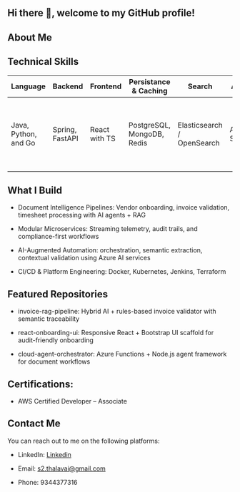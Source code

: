 ## Hi there 👋, welcome to my GitHub profile!

## About Me

##  Technical Skills

|  Language               |  Backend           |  Frontend           |  Persistance & Caching             |  Search             |  AI & ML           |  Cloud       |  Others            |
|--------------------------|----------------------|------------------------|--------------------------|-----------------------|----------------------|----------------|----------------------|
| Java, Python, and Go | Spring, FastAPI      | React with TS   | PostgreSQL, MongoDB, Redis      | Elasticsearch / OpenSearch        | Azure AI Services     | Azure, AWS     | Git, Docker, K8S, ELK and OTel, Jenkins, Keycloak, Azure AD, ForgeRock |

## What I Build

- Document Intelligence Pipelines: Vendor onboarding, invoice validation, timesheet processing with AI agents + RAG

- Modular Microservices: Streaming telemetry, audit trails, and compliance-first workflows

- AI-Augmented Automation: orchestration, semantic extraction, contextual validation using Azure AI services

- CI/CD & Platform Engineering: Docker, Kubernetes, Jenkins, Terraform

## Featured Repositories

- invoice-rag-pipeline: Hybrid AI + rules-based invoice validator with semantic traceability

- react-onboarding-ui: Responsive React + Bootstrap UI scaffold for audit-friendly onboarding

- cloud-agent-orchestrator: Azure Functions + Node.js agent framework for document workflows

## Certifications:

- AWS Certified Developer – Associate

## Contact Me

You can reach out to me on the following platforms:

- LinkedIn: [Linkedin](https://www.linkedin.com/in/sivasankar-thalavai/)

- Email: s2.thalavai@gmail.com

- Phone: 9344377316
